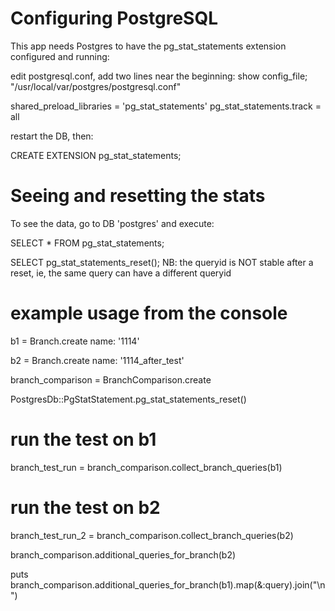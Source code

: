 # Configuring PostgreSQL

This app needs Postgres to have the pg_stat_statements extension configured and running:


edit postgresql.conf, add two lines near the beginning:
show config_file;   "/usr/local/var/postgres/postgresql.conf"

shared_preload_libraries = 'pg_stat_statements'
pg_stat_statements.track = all

restart the DB, then:

CREATE EXTENSION pg_stat_statements;

# Seeing and resetting the stats

To see the data, go to DB 'postgres' and execute:

SELECT * FROM pg_stat_statements;

SELECT pg_stat_statements_reset();
NB: the queryid is NOT stable after a reset, ie, the same query can have a different queryid

# example usage from the console

b1 = Branch.create name: '1114' 

b2 = Branch.create name: '1114_after_test'

branch_comparison = BranchComparison.create


PostgresDb::PgStatStatement.pg_stat_statements_reset()

# run the test on b1

branch_test_run = branch_comparison.collect_branch_queries(b1)

# run the test on b2

branch_test_run_2 = branch_comparison.collect_branch_queries(b2)


branch_comparison.additional_queries_for_branch(b2)

puts branch_comparison.additional_queries_for_branch(b1).map(&:query).join("\n")